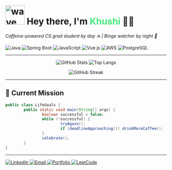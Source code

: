 <!-- README.md -->

<h1 align="left">
  <img src="https://user-images.githubusercontent.com/1303154/88677602-1635ba80-d120-11ea-84d8-d263ba5fc3c0.gif" width="60px" alt="wave" />
    Hey there, I'm <span style="color:#43e97b;">Khushi</span> 👩‍💻
</h1>

<p align="left">
    <em>Caffeine-powered CS grad student by day ☕ | Binge watcher by night 🍿</em>
</p>

<p align="left">
    <img src="https://img.shields.io/badge/Java-ED8B00?style=flat-square&logo=openjdk&logoColor=white" alt="Java" />
    <img src="https://img.shields.io/badge/Spring_Boot-6DB33F?style=flat-square&logo=spring-boot&logoColor=white" alt="Spring Boot" />
    <img src="https://img.shields.io/badge/JavaScript-F7DF1E?style=flat-square&logo=javascript&logoColor=black" alt="JavaScript" />
    <img src="https://img.shields.io/badge/Vue.js-4FC08D?style=flat-square&logo=vue.js&logoColor=white" alt="Vue.js" />
    <img src="https://img.shields.io/badge/AWS-232F3E?style=flat-square&logo=amazon-aws&logoColor=white" alt="AWS" />
    <img src="https://img.shields.io/badge/PostgreSQL-4479A1?style=flat-square&logo=postgresql&logoColor=white" alt="PostgreSQL" />
</p>

<hr />

<p align="center">
    <img src="https://github-readme-stats.vercel.app/api?username=khushi2405&show_icons=true&count_private=true&theme=radical&hide_border=true&hide=issues,contribs" alt="GitHub Stats" />
    <img src="https://github-readme-stats.vercel.app/api/top-langs/?username=khushi2405&layout=compact&hide_border=true&theme=radical&langs_count=6&hide=jupyter%20notebook,tex,css,php" alt="Top Langs" />
</p>
<p align="center">
    <img src="https://github-readme-streak-stats.herokuapp.com?user=khushi2405&theme=radical&hide_border=true" alt="GitHub Streak" />
</p>

---


## 🚀 Current Mission

```java
public class LifeGoals {
        public static void main(String[] args) {
                boolean successful = false;
                while (!successful) {
                        tryAgain();
                        if (deadlineApproaching()) drinkMoreCoffee();
                }
                celebrate();
        }
}
```

---

<p align="left">
    <a href="https://www.linkedin.com/in/khushi2405/" target="_blank">
        <img src="https://img.shields.io/badge/LinkedIn-0077B5?style=flat-square&logo=linkedin&logoColor=white" alt="LinkedIn" />
    </a>
    <a href="mailto:khushiigandhi2405@gmail.com" target="_blank">
        <img src="https://img.shields.io/badge/Gmail-D14836?style=flat-square&logo=gmail&logoColor=white" alt="Email" />
    </a>
    <a href="https://khushi2405.github.io/my-portfolio/" target="_blank">
        <img src="https://img.shields.io/badge/Portfolio-000000?style=flat-square&logo=firefox&logoColor=FF7139" alt="Portfolio" />
    </a>
    <a href="https://leetcode.com/khushi2405/" target="_blank">
        <img src="https://img.shields.io/badge/LeetCode-FFA116?style=flat-square&logo=LeetCode&logoColor=black" alt="LeetCode" />
    </a>
</p>

